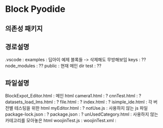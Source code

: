 # Block Pyodide

## 의존성 패키지
### 

## 경로설명
.vscode : 
examples : 딥아이 예제 블록들 -> 삭제해도 무방해보임
keys : ??
node_modules : ??
public : 현재 메인 dir
test : ??

## 파일설명
BlockExpot_Editor.html : 메인 html
camera1.html : ?
cnnTest.html : ?
datasets_load_lms.html : ?
file.html : ?
index.html : ?
isimple_ide.html : 각 버전별 테스팅을 위한 html
myEditor.html : ?
notUse.js : 사용하지 않는 js 파일
package-lock.json : ?
package.json : ?
unUsedCategory.html : 사용하지 않는 카테고리를 모아놓은 html
woojinTest.js : 
woojinTest.xml :